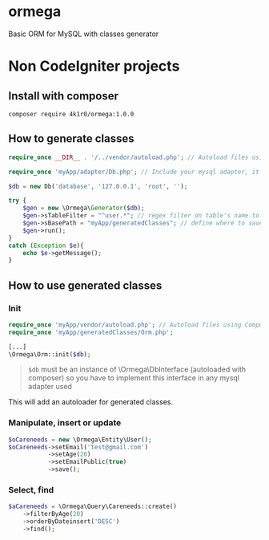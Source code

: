 # ormega
Basic ORM for MySQL with classes generator

# Non CodeIgniter projects

## Install with composer

    composer require 4k1r0/ormega:1.0.0

## How to generate classes

```php
require_once __DIR__ . '/../vendor/autoload.php'; // Autoload files using Composer autoload

require_once 'myApp/adapter/Db.php'; // Include your mysql adapter, it must extends the ormega\DbInterface

$db = new Db('database', '127.0.0.1', 'root', '');

try {
    $gen = new \Ormega\Generator($db);
    $gen->sTableFilter = "^user.*"; // regex filter on table's name to generate classes only for specifics tables
    $gen->sBasePath = "myApp/generatedClasses"; // define where to save generated files - this folder must already exists
    $gen->run();
}
catch (Exception $e){
    echo $e->getMessage();
}
```


## How to use generated classes

### Init

```php
require_once 'myApp/vendor/autoload.php'; // Autoload files using Composer's autoload
require_once 'myApp/generatedClasses/Orm.php';

[...]
\Ormega\Orm::init($db);
```

> `$db` must be an instance of \Ormega\DbInterface (autoloaded with composer)
> so you have to implement this interface in any mysql adapter used

This will add an autoloader for generated classes.

### Manipulate, insert or update

```php
$oCareneeds = new \Ormega\Entity\User();
$oCareneeds->setEmail('test@gmail.com')
           ->setAge(20)
           ->setEmailPublic(true)
           ->save();
```

### Select, find

```php
$aCareneeds = \Ormega\Query\Careneeds::create()
    ->filterByAge(20)
    ->orderByDateinsert('DESC')
    ->find();
```